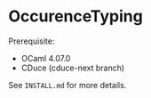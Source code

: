 # OccurenceTyping

Prerequisite:

- OCaml 4.07.0
- CDuce (cduce-next branch)

See `INSTALL.md` for more details.
